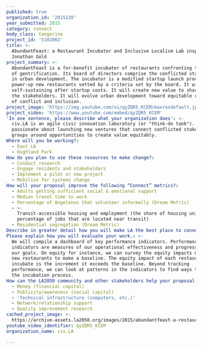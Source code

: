```yaml
---
published: true
organization_id: '2015220'
year_submitted: 2015
category: connect
body_class: tangerine
project_id: '5102063'
title: >-
  AbundantFeast: a Restaurant Incubator and Inclusive Localism Lab inspired by
  Jonathan Gold
project_summary: >-
  AbundantFeast is a for-benefit incubator of restaurants confronting the issues
  of gentrification. Its board of directors comprise the conflicted stakeholders
  in urban development. The incubator is a modified startup launch process to
  power-up new restaurants vetted by a criteria set by the board. It will be
  self-sustaining after startup costs. It will create new value to share among
  the stakeholders. It will evolve urban development toward equitable resolution
  of conflict and inclusion.
project_image: 'https://img.youtube.com/vi/qyZQR5_KCEM/maxresdefault.jpg'
project_video: 'https://www.youtube.com/embed/qyZQR5_KCEM'
'In one sentence, please describe what your organization does': >-
  civ.LA is an agile civic innovation laboratory (or "think-do tank"). We're
  passionate about launching new ventures that connect conflicted stakeholder
  groups around opportunities to create value equitably.
Where will you be working?:
  - East LA
  - Highland Park
How do you plan to use these resources to make change?:
  - Conduct research
  - Engage residents and stakeholders
  - Implement a pilot or new project
  - Mobilize for systems change
How will your proposal improve the following “Connect” metrics?:
  - Adults getting sufficient social & emotional support
  - Median travel time to work
  - Percentage of Angelenos that volunteer informally (Dream Metric)
  - >-
    Transit-accessible housing and employment (the share of housing units and
    percentage of jobs that are located near transit)
  - Residential segregation (Dream Metric)
Describe in greater detail how you will make LA the best place to connect.: "(Embedded video clip is from \"City of Gold\" by Laura Gabbert and not associated with this project)\r\n\r\n“Food is political here in a way that rock and roll hasn’t been for years,” Gold recently wrote in Saveur Magazine.  “It plugs into the rhythms of the city and the world, engaging all the important questions of social justice and health, diversity and inclusion.” - Jonathan Gold\r\n\r\nAbundantFeast is a for-benefit incubator of restaurants that plug into the rhythms of Los Angeles. It will connect diverse stakeholders in the wave of development in Los Angeles. It will connect existing residents in Highland Park with aspiring chefs who want to open a restaurant there. It will connect college students with real world experience of entrepreneurship intersecting with a social mission. It will connect questions of social justice, health, diversity and inclusion to the wave of development in the City.\r\n\r\nUnderneath the issues of gentrification is a disconnect among the groups it impacts. The systemic history is so vast, that the groups experience it as circumstance. AbundantFeast intervenes in that chasm. It brings representatives from the conflicted stakeholders together. It gives them a chance to discard the conventions that pair development with disconnection. It empowers them to make connections with each other and create new value on terms that include all of them.\r\n\r\nFrom the work of the board, two ways to make new connections have already emerged.  Our workforce training program will provide good, creative job opportunities to those who live near the incubator. Students from nearby Occidental College will connect to the neighborhood as volunteers. Shared governance makes new connections possible.\r\n\r\nEach restaurant AbundantFeast launches will testify to inclusionary localism and urbanism. The restaurants will have a sense of place that even extends to the realm of politics. The basis of inclusion for the members of each stakeholder group is co-creation. Dining at the incubator will be an opportunity to champion aspiring chefs seeking a common table. Jonathan Gold also said: to make his Best of LA list \"it has to be a restaurant that makes you look at Los Angeles in a new way.\" AbundantFeast is a restaurant that is a chance to imagine a new Los Angeles."
Please explain how you will evaluate your work.: >-
  We will compile a dashboard of key performance indicators. Performance
  indicators are measures of our operational effectiveness and progress toward
  our goals. On equity for instance, we can survey the equity impacts of recent
  new restaurants to make a baseline. The equity impact of each restaurant we
  incubate is the increment it exceeds the baseline. Beyond tracking
  performance, we can look at patterns in the indicators to find ways to improve
  the incubation process.
How can the LA2050 community and other stakeholders help your proposal succeed?:
  - Money (financial capital)
  - Publicity/awareness (social capital)
  - 'Technical infrastructure (computers, etc.)'
  - Network/relationship support
  - Quality improvement research
cached_project_image: >-
  https://archive-assets.la2050.org/images/2015/abundantfeast-a-restaurant-incubator-and-inclusive-localism-lab-inspired-by-jonathan-gold/img.youtube.com/vi/qyZQR5_KCEM/maxresdefault.jpg
youtube_video_identifier: qyZQR5_KCEM
organization_name: civ.LA

---
```

